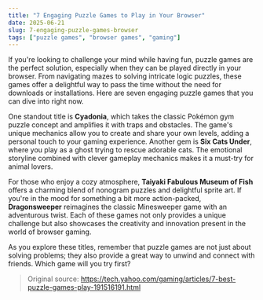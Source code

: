 ```yaml
---
title: "7 Engaging Puzzle Games to Play in Your Browser"
date: 2025-06-21
slug: 7-engaging-puzzle-games-browser
tags: ["puzzle games", "browser games", "gaming"]
---
```


If you're looking to challenge your mind while having fun, puzzle games are the perfect solution, especially when they can be played directly in your browser. From navigating mazes to solving intricate logic puzzles, these games offer a delightful way to pass the time without the need for downloads or installations. Here are seven engaging puzzle games that you can dive into right now.

One standout title is **Cyadonia**, which takes the classic Pokémon gym puzzle concept and amplifies it with traps and obstacles. The game's unique mechanics allow you to create and share your own levels, adding a personal touch to your gaming experience. Another gem is **Six Cats Under**, where you play as a ghost trying to rescue adorable cats. The emotional storyline combined with clever gameplay mechanics makes it a must-try for animal lovers.

For those who enjoy a cozy atmosphere, **Taiyaki Fabulous Museum of Fish** offers a charming blend of nonogram puzzles and delightful sprite art. If you're in the mood for something a bit more action-packed, **Dragonsweeper** reimagines the classic Minesweeper game with an adventurous twist. Each of these games not only provides a unique challenge but also showcases the creativity and innovation present in the world of browser gaming. 

As you explore these titles, remember that puzzle games are not just about solving problems; they also provide a great way to unwind and connect with friends. Which game will you try first?

> Original source: https://tech.yahoo.com/gaming/articles/7-best-puzzle-games-play-191516191.html